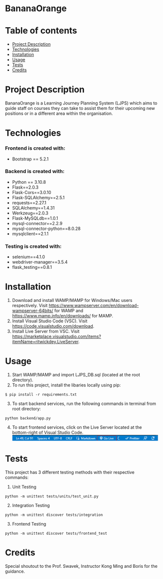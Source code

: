# BananaOrange

# Table of contents
* [Project Description](#project-description)
* [Technologies](#technologies)
* [Installation](#installation)
* [Usage](#usage)
* [Tests](#tests)
* [Credits](#credits)

# Project Description
BananaOrange is a Learning Journey Planning System (LJPS) which aims to guide staff on courses they can take to assist them for their upcoming new positions or in a different area within the organisation.

# Technologies
### Frontend is created with:
* Bootstrap == 5.2.1

### Backend is created with:
* Python == 3.10.8
* Flask==2.0.3
* Flask-Cors==3.0.10
* Flask-SQLAlchemy==2.5.1
* requests==2.27.1
* SQLAlchemy==1.4.31
* Werkzeug==2.0.3
* Flask-MySQLdb==1.0.1
* mysql-connector==2.2.9
* mysql-connector-python==8.0.28
* mysqlclient==2.1.1


### Testing is created with:
* selenium==4.1.0
* webdriver-manager==3.5.4
* flask_testing==0.8.1

# Installation
1. Download and install WAMP/MAMP for Windows/Mac users respectively. Visit https://www.wampserver.com/en/download-wampserver-64bits/ for WAMP and https://www.mamp.info/en/downloads/ for MAMP.
2. Install Visual Studio Code (VSC). Visit https://code.visualstudio.com/download.
3. Install Live Server from VSC. Visit https://marketplace.visualstudio.com/items?itemName=ritwickdey.LiveServer.


# Usage
1. Start WAMP/MAMP and import LJPS_DB.sql (located at the root directory).
2. To run this project, install the libaries locally using pip:
```
$ pip install -r requirements.txt
```
3. To start backend services, run the following commands in terminal from root directory:
```
python backend/app.py
```
4. To start frontend services, click on the Live Server located at the bottom-right of Visual Studio Code.
![Alt text](assets/img/live-server.png?raw=true "Title")

# Tests
This project has 3 different testing methods with their respective commands:

1. Unit Testing
```
python -m unittest tests/units/test_unit.py
```
2. Integration Testing
```
python -m unittest discover tests/integration
```
3. Frontend Testing
```
python -m unittest discover tests/frontend_test
```
# Credits
Special shoutout to the Prof. Swavek, Instructor Kong Ming and Boris for the guidance.


